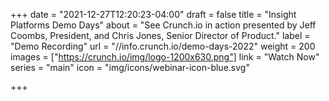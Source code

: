 +++
date = "2021-12-27T12:20:23-04:00"
draft = false
title = "Insight Platforms Demo Days"
about = "See Crunch.io in action presented by Jeff Coombs, President, and Chris Jones, Senior Director of Product."
label = "Demo Recording"
url = "//info.crunch.io/demo-days-2022"
weight = 200
images = ["https://crunch.io/img/logo-1200x630.png"]
link = "Watch Now"
series = "main"
icon = "img/icons/webinar-icon-blue.svg"

+++

